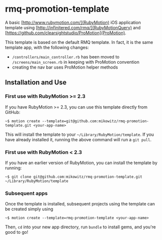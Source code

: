 rmq-promotion-template
===================

A basic [http://www.rubymotion.com/](RubyMotion) iOS application template using
[http://infinitered.com/rmq/](RubyMotionQuery) and
[https://github.com/clearsightstudio/ProMotion](ProMotion).

This template is based on the default RMQ template. In fact, it is the same
template app, with the following changes:

* `/controllers/main_controller.rb` has been moved to `/screens/main_screen.rb`
in keeping with ProMotion convention
* creating the nav bar uses ProMotion helper methods

Installation and Use
--------

### First use with RubyMotion >= 2.3

If you have RubyMotion >= 2.3, you can use this template directly from GitHub:

`~$ motion create --template=git@github.com:mikowitz/rmq-promotion-template.git <your-app-name>`

This will install the template to your `~/Library/RubyMotion/template`. If you have already installed it, running the above command will run a `git pull`.

### First use with RubyMotion < 2.3

If you have an earlier version of RubyMotion, you can install the template by running:

`~$ git clone git@github.com:mikowitz/rmq-promotion-template.git ~/Library/RubyMotion/template`

### Subsequent apps

Once the template is installed, subsequent projects using the template can be created simply using

`~$ motion create --template=rmq-promotion-template <your-app-name>`

Then, `cd` into your new app directory, run `bundle` to install gems, and you're good to go!
